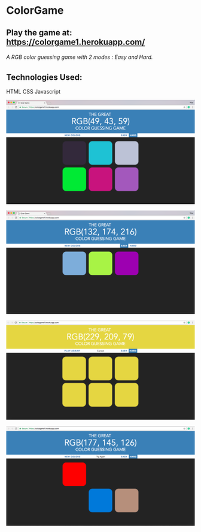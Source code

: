 # **ColorGame**

## **Play the game at:** https://colorgame1.herokuapp.com/

###### A RGB color guessing game with 2 modes : Easy and Hard.

## **Technologies Used:**

HTML
CSS
Javascript


![Alt text](images/homepage.png?raw=true) 

![Alt text](images/easy_mode.png?raw=true) 

![Alt text](images/game_won.png?raw=true) 

![Alt text](images/try_again.png?raw=true) 

